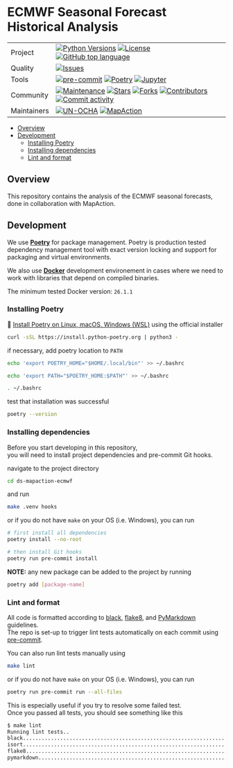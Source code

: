 # ECMWF Seasonal Forecast Historical Analysis

|   |   |
|---|---|
|Project|[![Python Versions](https://img.shields.io/badge/Python-3.8%20%7C%203.9%20%7C%203.10-blue?logo=python&logoColor=white)](https://www.python.org/) [![License](https://img.shields.io/github/license/OCHA-DAP/ds-mapaction-ecmwf)](LICENSE) [![GitHub top language](https://img.shields.io/github/languages/top/OCHA-DAP/ds-mapaction-ecmwf)](https://github.com/OCHA-DAP/ds-mapaction-ecmwf)|
|Quality| [![Issues](https://img.shields.io/github/issues/OCHA-DAP/ds-mapaction-ecmwf)](https://github.com/OCHA-DAP/ds-mapaction-ecmwf/issues) |
| Tools | [![pre-commit](https://img.shields.io/badge/pre--commit-enabled-brightgreen?logo=pre-commit)](https://pre-commit.com/) [![Poetry](https://img.shields.io/endpoint?url=https://python-poetry.org/badge/v0.json)](https://python-poetry.org/) [![Jupyter](https://img.shields.io/badge/Jupyter-gray?logo=jupyter&labelColor=grey&color=orange&logoColor=orange)](https://jupyter.org/) |
|Community|[![Maintenance](https://img.shields.io/badge/Maintained-yes-green)](https://github.com/OCHA-DAP/ds-mapaction-ecmwf/graphs/commit-activity) [![Stars](https://img.shields.io/github/stars/OCHA-DAP/ds-mapaction-ecmwf)](https://github.com/OCHA-DAP/ds-mapaction-ecmwf)  [![Forks](https://img.shields.io/github/forks/OCHA-DAP/ds-mapaction-ecmwf)](https://github.com/OCHA-DAP/ds-mapaction-ecmwf/network/members)  [![Contributors](https://img.shields.io/github/contributors/OCHA-DAP/ds-mapaction-ecmwf)](https://github.com/OCHA-DAP/ds-mapaction-ecmwf/graphs/contributors)  [![Commit activity](https://img.shields.io/github/commit-activity/m/OCHA-DAP/ds-mapaction-ecmwf)](https://github.com/OCHA-DAP/ds-mapaction-ecmwf/commits/main)|
|Maintainers|[![UN-OCHA](https://img.shields.io/badge/-UN%20OCHA-black?logo=linkedin&colorB=gray)](https://www.linkedin.com/company/united-nations-ocha/) [![MapAction](https://img.shields.io/badge/-MapAction-black?logo=linkedin&colorB=gray)](https://www.linkedin.com/company/mapaction/)|

* [Overview](#overview)
* [Development](#development)
  * [Installing Poetry](#installing-poetry)
  * [Installing dependencies](#installing-dependencies)
  * [Lint and format](#lint-and-format)

## Overview

This repository contains the analysis of the ECMWF seasonal forecasts,
done in collaboration with MapAction.

## Development

We use **[Poetry](https://python-poetry.org/)** for package management. Poetry is production tested dependency management tool with exact version locking and support for packaging and virtual environments.

We also use **[Docker](https://docs.docker.com/engine/install/ubuntu/)** development environement in cases where we need to work with libraries that depend on compiled binaries.

The minimum tested Docker version: `26.1.1`

### Installing Poetry

:book: [Install Poetry on Linux, macOS, Windows (WSL)](https://python-poetry.org/docs/#installing-with-the-official-installer) using the official installer

```bash
curl -sSL https://install.python-poetry.org | python3 -
```

if necessary, add poetry location to `PATH`

```bash
echo 'export POETRY_HOME="$HOME/.local/bin"' >> ~/.bashrc

echo 'export PATH="$POETRY_HOME:$PATH"' >> ~/.bashrc

. ~/.bashrc
```

test that installation was successful

```bash
poetry --version
```

### Installing dependencies

Before you start developing in this repository,  
you will need to install project dependencies and pre-commit Git hooks.

navigate to the project directory

```bash
cd ds-mapaction-ecmwf
```

and run

```bash
make .venv hooks
```

or if you do not have `make` on your OS (i.e. Windows), you can run

```bash
# first install all dependencies
poetry install --no-root

# then install Git hooks
poetry run pre-commit install
```

**NOTE:** any new package can be added to the project by running

```bash
poetry add [package-name]
```

### Lint and format

All code is formatted according to [black](https://black.readthedocs.io/en/stable/), [flake8](https://flake8.pycqa.org/en/latest/), and [PyMarkdown](https://github.com/jackdewinter/pymarkdown) guidelines.  
The repo is set-up to trigger lint tests automatically on each commit using [pre-commit](https://pre-commit.com/).

You can also run lint tests manually using

```bash
make lint
```

or if you do not have `make` on your OS (i.e. Windows), you can run

```bash
poetry run pre-commit run --all-files
```

This is especially useful if you try to resolve some failed test.  
Once you passed all tests, you should see something like this

```bash
$ make lint
Running lint tests..
black....................................................................Passed
isort....................................................................Passed
flake8...................................................................Passed
pymarkdown...............................................................Passed
```
